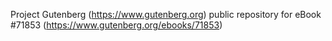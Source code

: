 Project Gutenberg (https://www.gutenberg.org) public repository
for eBook #71853 (https://www.gutenberg.org/ebooks/71853)
